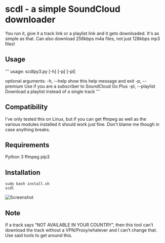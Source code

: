 # scdl - a simple SoundCloud downloader
You run it, give it a track link or a playlist link and it gets downloaded. It's as simple as that.
Can also download 256kbps m4a files, not just 128kbps mp3 files!

## Usage
'''
usage: scdlpy3.py [-h] [-p] [-pl]

optional arguments:
  -h, --help       show this help message and exit
  -p, --premium    Use if you are a subscriber to SoundCloud Go Plus
  -pl, --playlist  Download a playlist instead of a single track
'''

## Compatibility
I've only tested this on Linux, but if you can get ffmpeg as well as the various modules installed it should work just fine. Don't blame me though in case anything breaks.

## Requirements
Python 3
ffmpeg
pip3

## Installation
```
sudo bash install.sh
scdl
```

![Screenshot](https://github.com/mrwnwttk/scdl/raw/master/images/screenshot.png)
## Note
If a track says “NOT AVAILABLE IN YOUR COUNTRY”, then this tool can’t download the track without a VPN/Proxy/whatever and I can’t change that. Use said tools to get around this.
